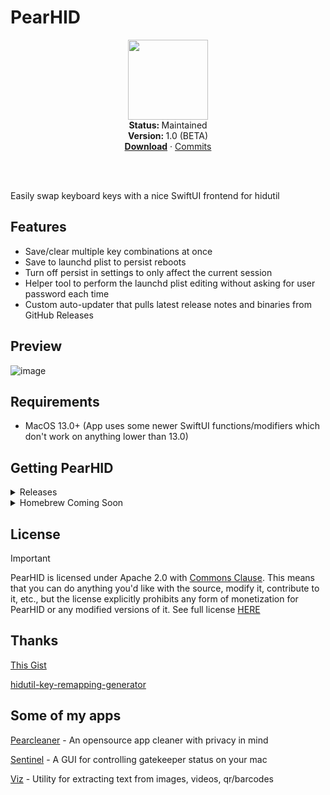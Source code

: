 # PearHID
<p align="center">
  <img src="https://github.com/user-attachments/assets/c37566e7-144f-4189-b7c5-c27b80acd5a1" width="128" height="128" />
   <br />
   <strong>Status: </strong>Maintained 
   <br />
   <strong>Version: </strong>1.0 (BETA)
   <br />
   <a href="https://github.com/alienator88/PearHID/releases"><strong>Download</strong></a>
    · 
   <a href="https://github.com/alienator88/PearHID/commits">Commits</a>
   <br />
   <br />
</p>
</br>

Easily swap keyboard keys with a nice SwiftUI frontend for hidutil


## Features
- Save/clear multiple key combinations at once
- Save to launchd plist to persist reboots
- Turn off persist in settings to only affect the current session
- Helper tool to perform the launchd plist editing without asking for user password each time
- Custom auto-updater that pulls latest release notes and binaries from GitHub Releases


## Preview
![image](https://github.com/user-attachments/assets/4e0fbe14-f766-48f0-ba0c-2b0769e4c35b)


## Requirements
- MacOS 13.0+ (App uses some newer SwiftUI functions/modifiers which don't work on anything lower than 13.0)


## Getting PearHID

<details>
  <summary>Releases</summary>

Pre-compiled, always up-to-date versions are available from my [releases](https://github.com/alienator88/PearHID/releases) page.
</details>

<details>
  <summary>Homebrew Coming Soon</summary>

You can add the app via Homebrew:
```

```
</details>


## License
> [!IMPORTANT]
> PearHID is licensed under Apache 2.0 with [Commons Clause](https://commonsclause.com/). This means that you can do anything you'd like with the source, modify it, contribute to it, etc., but the license explicitly prohibits any form of monetization for PearHID or any modified versions of it. See full license [HERE](https://github.com/alienator88/Sentinel/blob/main/LICENSE.md)

## Thanks
[This Gist](https://gist.github.com/bennlee/0f5bc8dc15a53b2cc1c81cd92363bf18)

[hidutil-key-remapping-generator](https://github.com/amarsyla/hidutil-key-remapping-generator)

## Some of my apps

[Pearcleaner](https://github.com/alienator88/Pearcleaner) - An opensource app cleaner with privacy in mind

[Sentinel](https://github.com/alienator88/Sentinel) - A GUI for controlling gatekeeper status on your mac

[Viz](https://github.com/alienator88/Viz) - Utility for extracting text from images, videos, qr/barcodes
